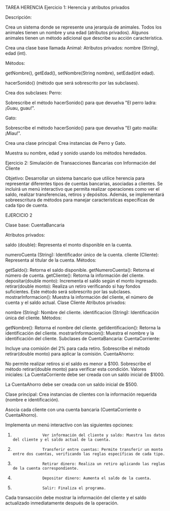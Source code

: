 TAREA HERENCIA
Ejercicio 1: Herencia y atributos privados

 Descripción:

Crea un sistema donde se represente una jerarquía de animales. Todos los animales tienen un nombre y una edad (atributos privados). Algunos animales tienen un método adicional que describe su acción característica.

Crea una clase base llamada Animal:
Atributos privados: nombre (String), edad (int).

Métodos:

getNombre(), getEdad(), setNombre(String nombre), setEdad(int edad).

hacerSonido() (método que será sobrescrito por las subclases).

Crea dos subclases:
Perro:

Sobrescribe el método hacerSonido() para que devuelva "El perro ladra: ¡Guau, guau!".

Gato:

Sobrescribe el método hacerSonido() para que devuelva "El gato maúlla: ¡Miau!".

Crea una clase principal:
Crea instancias de Perro y Gato.

Muestra su nombre, edad y sonido usando los métodos heredados.

 

Ejercicio 2: Simulación de Transacciones Bancarias con Información del Cliente

Objetivo:
Desarrollar un sistema bancario que utilice herencia para representar diferentes tipos de cuentas bancarias, asociadas a clientes. Se incluirá un menú interactivo que permita realizar operaciones como ver el saldo, realizar transferencias, retiros y depósitos. Además, se implementará sobreescritura de métodos para manejar características específicas de cada tipo de cuenta.

 

EJERCICIO 2

 

Clase base: CuentaBancaria

Atributos privados:

saldo (double): Representa el monto disponible en la cuenta.

numeroCuenta (String): Identificador único de la cuenta.
cliente (Cliente): Representa al titular de la cuenta.
Métodos:

getSaldo(): Retorna el saldo disponible.
getNumeroCuenta(): Retorna el número de cuenta.
getCliente(): Retorna la información del cliente.
depositar(double monto): Incrementa el saldo según el monto ingresado.
retirar(double monto): Realiza un retiro verificando si hay fondos suficientes. Este método será sobrescrito por las subclases.
mostrarInformacion(): Muestra la información del cliente, el número de cuenta y el saldo actual.
Clase Cliente
Atributos privados:

nombre (String): Nombre del cliente.
identificacion (String): Identificación única del cliente.
Métodos:

getNombre(): Retorna el nombre del cliente.
getIdentificacion(): Retorna la identificación del cliente.
mostrarInformacion(): Muestra el nombre y la identificación del cliente.
Subclases de CuentaBancaria:
CuentaCorriente:

Incluye una comisión del 2% para cada retiro.
Sobrescribe el método retirar(double monto) para aplicar la comisión.
CuentaAhorro:

No permite realizar retiros si el saldo es menor a $100.
Sobrescribe el método retirar(double monto) para verificar esta condición.
Valores iniciales:
La CuentaCorriente debe ser creada con un saldo inicial de $1000.

La CuentaAhorro debe ser creada con un saldo inicial de $500.

Clase principal:
Crea instancias de clientes con la información requerida (nombre e identificación).

Asocia cada cliente con una cuenta bancaria (CuentaCorriente o CuentaAhorro).

Implementa un menú interactivo con las siguientes opciones:

1.                  Ver información del cliente y saldo: Muestra los datos del cliente y el saldo actual de la cuenta.

2.                  Transferir entre cuentas: Permite transferir un monto entre dos cuentas, verificando las reglas específicas de cada tipo.

3.                  Retirar dinero: Realiza un retiro aplicando las reglas de la cuenta correspondiente.

4.                  Depositar dinero: Aumenta el saldo de la cuenta.

5.                  Salir: Finaliza el programa.

 

Cada transacción debe mostrar la información del cliente y el saldo actualizado inmediatamente después de la operación.
